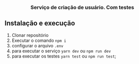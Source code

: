 <h3 align="center">
  Serviço de criação de usuário. Com testes
</h3>

## Instalação e execução

1. Clonar repositório
2. Executar o comando `npm i`
3. configurar o arquivo `.env`
4. para executar o serviço `yarn dev` ou `npm run dev`
5. para executar os testes `yarn test` ou `npm run test`;

